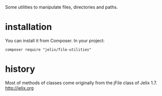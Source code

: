 Some utilities to manipulate files, directories and paths.


# installation

You can install it from Composer. In your project:

```
composer require "jelix/file-utilities"
```

# history

Most of methods of classes come originally from the jFile class of Jelix 1.7. http://jelix.org




